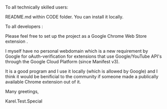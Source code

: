 To all technically skilled users:

README.md within CODE folder. You can install it locally.


To all developers :

Please feel free to set up the project as a Google Chrome Web Store extension . 

I myself have no personal webdomain which is a new requirement by Google for oAuth-verification for extensions that use Google/YouTube API's through the Google Cloud Platform (since Manifest v3).

It is a good program and I use it locally (which is allowed by Google) and I think it would be benificial to the community if someone made a publically available Chrome extension out of it.


Many greetings,

Karel.Test.Special
